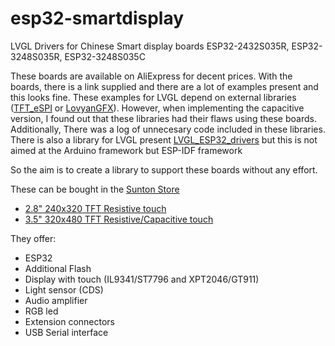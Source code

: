 # esp32-smartdisplay
LVGL Drivers for Chinese Smart display boards ESP32-2432S035R, ESP32-3248S035R, ESP32-3248S035C

These boards are available on AliExpress for decent prices.
With the boards, there is a link supplied and there are a lot of examples present and this looks fine.
These examples for LVGL depend on external libraries ([TFT_eSPI](https://github.com/Bodmer/TFT_eSPI) or [LovyanGFX](https://github.com/lovyan03/LovyanGFX)).
However, when implementing the capacitive version, I found out that these libraries had their flaws using these boards.
Additionally, There was a log of unnecesary code included in these libraries.
There is also a library for LVGL present [LVGL_ESP32_drivers](https://github.com/lvgl/lvgl_esp32_drivers) but this is not aimed at the Arduino framework but ESP-IDF framework

So the aim is to create a library to support these boards without any effort.

These can be bought in the [Sunton Store](https://www.aliexpress.com/store/1100192306)

- [2.8" 240x320 TFT Resistive touch](https://www.aliexpress.com/item/1005004502250619.html)
- [3.5" 320x480 TFT Resistive/Capacitive touch](https://www.aliexpress.com/item/1005004632953455.html)

They offer:

- ESP32
- Additional Flash
- Display with touch (IL9341/ST7796 and XPT2046/GT911)
- Light sensor (CDS)
- Audio amplifier
- RGB led
- Extension connectors
- USB Serial interface


